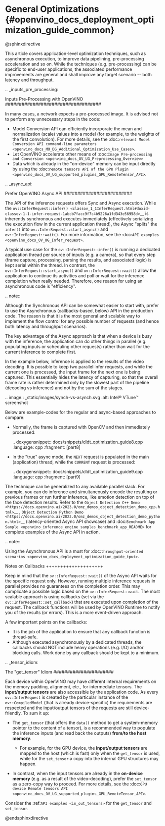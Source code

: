 # General Optimizations {#openvino_docs_deployment_optimization_guide_common}

@sphinxdirective

This article covers application-level optimization techniques, such as asynchronous execution, to improve data pipelining, pre-processing acceleration and so on. 
While the techniques (e.g. pre-processing) can be specific to end-user applications, the associated performance improvements are general and shall improve any target scenario -- both latency and throughput.

.. _inputs_pre_processing:

Inputs Pre-Processing with OpenVINO
###################################

In many cases, a network expects a pre-processed image. It is advised not to perform any unnecessary steps in the code:

* Model Conversion API can efficiently incorporate the mean and normalization (scale) values into a model (for example, to the weights of the first convolution). For more details, see the :doc:`relevant Model Conversion API command-line parameters <openvino_docs_MO_DG_Additional_Optimization_Use_Cases>`.
* Let OpenVINO accelerate other means of :doc:`Image Pre-processing and Conversion <openvino_docs_OV_UG_Preprocessing_Overview>`
* Data which is already in the "on-device" memory can be input directly by using the :doc:`remote tensors API of the GPU Plugin <openvino_docs_OV_UG_supported_plugins_GPU_RemoteTensor_API>`.

.. _async_api:

Prefer OpenVINO Async API
#########################

The API of the inference requests offers Sync and Async execution. While the `ov::InferRequest::infer() <classov_1_1InferRequest.html#doxid-classov-1-1-infer-request-1abcb7facc9f7c4b9226a1fd343e56958d>`__ is inherently synchronous and executes immediately (effectively serializing the execution flow in the current application thread), the Async "splits" the ``infer()`` into ``ov::InferRequest::start_async()`` and ``ov::InferRequest::wait()``. For more information, see the :doc:`API examples <openvino_docs_OV_UG_Infer_request>`.

A typical use case for the ``ov::InferRequest::infer()`` is running a dedicated application thread per source of inputs (e.g. a camera), so that every step (frame capture, processing, parsing the results, and associated logic) is kept serial within the thread.
In contrast, the ``ov::InferRequest::start_async()`` and ``ov::InferRequest::wait()`` allow the application to continue its activities and poll or wait for the inference completion when really needed. Therefore, one reason for using an asynchronous code is "efficiency".

.. note::

   Although the Synchronous API can be somewhat easier to start with, prefer to use the Asynchronous (callbacks-based, below) API in the production code. The reason is that it is the most general and scalable way to implement the flow control for any possible number of requests (and hence both latency and throughput scenarios).


The key advantage of the Async approach is that when a device is busy with the inference, the application can do other things in parallel (e.g. populating inputs or scheduling other requests) rather than wait for the current inference to complete first.

In the example below, inference is applied to the results of the video decoding. It is possible to keep two parallel infer requests, and while the current one is processed, the input frame for the next one is being captured. This essentially hides the latency of capturing, so that the overall frame rate is rather determined only by the slowest part of the pipeline (decoding vs inference) and not by the sum of the stages.

.. image:: _static/images/synch-vs-asynch.svg
   :alt: Intel® VTune™ screenshot

Below are example-codes for the regular and async-based approaches to compare:

* Normally, the frame is captured with OpenCV and then immediately processed:<br>

  .. doxygensnippet:: docs/snippets/dldt_optimization_guide8.cpp
     :language: cpp
     :fragment: [part8]

* In the "true" async mode, the ``NEXT`` request is populated in the main (application) thread, while the ``CURRENT`` request is processed:<br>

  .. doxygensnippet:: docs/snippets/dldt_optimization_guide9.cpp
     :language: cpp
     :fragment: [part9]


The technique can be generalized to any available parallel slack. For example, you can do inference and simultaneously encode the resulting or previous frames or run further inference, like emotion detection on top of the face detection results.
Refer to the `Object Detection C++ Demo <https://docs.openvino.ai/2023.0/omz_demos_object_detection_demo_cpp.html>`__ , `Object Detection Python Demo <https://docs.openvino.ai/2023.0/omz_demos_object_detection_demo_python.html>`__ (latency-oriented Async API showcase) and :doc:`Benchmark App Sample <openvino_inference_engine_samples_benchmark_app_README>` for complete examples of the Async API in action.

.. note::

   Using the Asynchronous API is a must for :doc:`throughput-oriented scenarios <openvino_docs_deployment_optimization_guide_tput>`.

Notes on Callbacks
++++++++++++++++++++

Keep in mind that the ``ov::InferRequest::wait()`` of the Async API waits for the specific request only. However, running multiple inference requests in parallel provides no guarantees on the completion order. This may complicate a possible logic based on the ``ov::InferRequest::wait``. The most scalable approach is using callbacks (set via the ``ov::InferRequest::set_callback``) that are executed upon completion of the request. The callback functions will be used by OpenVINO Runtime to notify you of the results (or errors). 
This is a more event-driven approach.

A few important points on the callbacks:

* It is the job of the application to ensure that any callback function is thread-safe.
* Although executed asynchronously by a dedicated threads, the callbacks should NOT include heavy operations (e.g. I/O) and/or blocking calls. Work done by any callback should be kept to a minimum.

.. _tensor_idiom:

The "get_tensor" Idiom
######################

Each device within OpenVINO may have different internal requirements on the memory padding, alignment, etc., for intermediate tensors. The **input/output tensors** are also accessible by the application code. 
As every ``ov::InferRequest`` is created by the particular instance of the ``ov::CompiledModel`` (that is already device-specific) the requirements are respected and the input/output tensors of the requests are still device-friendly.
To sum it up:

* The ``get_tensor`` (that offers the ``data()`` method to get a system-memory pointer to the content of a tensor), is a recommended way to populate the inference inputs (and read back the outputs) **from/to the host memory**:

  * For example, for the GPU device, the **input/output tensors** are mapped to the host (which is fast) only when the ``get_tensor`` is used, while for the ``set_tensor`` a copy into the internal GPU structures may happen.

* In contrast, when the input tensors are already in the **on-device memory** (e.g. as a result of the video-decoding), prefer the ``set_tensor`` as a zero-copy way to proceed. For more details, see the :doc:`GPU device Remote tensors API <openvino_docs_OV_UG_supported_plugins_GPU_RemoteTensor_API>`.


Consider the :ref:`API examples <in_out_tensors>` for the ``get_tensor`` and ``set_tensor``.

@endsphinxdirective
